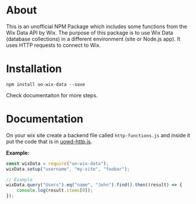 # About

This is an unofficial NPM Package which includes some functions from the Wix Data API by Wix. The purpose of this package is to use Wix Data (database collections) in a different environment (site or Node.js app). It uses HTTP requests to connect to Wix.

# Installation

`npm install uo-wix-data --save`

Check documentaiton for more steps.

# Documentation

On your wix site create a backend file called `http-functions.js` and inside it put the code that is in [uowd-http.js](https://github.com/PPTGames/uo-wix-data/blob/main/uowd-http.js).

**Example:**
```js
const wixData = require("uo-wix-data");
wixData.setup("username", "my-site", "foobar");

// Example
wixData.query("Users").eq("name", "John").find().then((result) => {
    console.log(result.items[0]);
});
```
